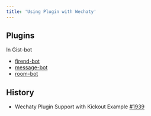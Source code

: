 ```yaml
---
title: 'Using Plugin with Wechaty'
---
```


## Plugins

In Gist-bot

- [firend-bot](https://github.com/wechaty/wechaty-getting-started/blob/master/examples/advanced/gist-bot/on-friend.js)
- [message-bot](https://github.com/wechaty/wechaty-getting-started/blob/master/examples/advanced/gist-bot/on-message.js)
- [room-bot](https://github.com/wechaty/wechaty-getting-started/blob/master/examples/advanced/gist-bot/on-room-join.js)

## History

- Wechaty Plugin Support with Kickout Example [#1939](https://github.com/wechaty/wechaty/issues/1939)
